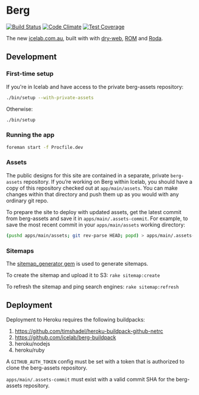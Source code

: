 [travis]: https://travis-ci.org/icelab/berg
[code climate]: https://codeclimate.com/github/icelab/berg
[code climate coverage]: https://codeclimate.com/github/icelab/berg/coverage

# Berg

[![Build Status](https://travis-ci.org/icelab/berg.svg?branch=master)][travis]
[![Code Climate](https://codeclimate.com/github/icelab/berg/badges/gpa.svg)][code climate]
[![Test Coverage](https://codeclimate.com/github/icelab/berg/badges/coverage.svg)][code climate coverage]

The new [icelab.com.au](http://icelab.com.au), built with with [dry-web](https://github.com/dry-rb/dry-web), [ROM](http://rom-rb.org/) and [Roda](http://roda.jeremyevans.net).

## Development

### First-time setup

If you're in Icelab and have access to the private berg-assets repository:

```sh
./bin/setup --with-private-assets
```

Otherwise:

```sh
./bin/setup
```

### Running the app

```sh
foreman start -f Procfile.dev
```

### Assets

The public designs for this site are contained in a separate, private `berg-assets` repository. If you’re working on Berg within Icelab, you should have a copy of this repository checked out at `app/main/assets`. You can make changes within that directory and push them up as you would with any ordinary git repo.

To prepare the site to deploy with updated assets, get the latest commit from berg-assets and save it in `apps/main/.assets-commit`. For example, to save the most recent commit in your `apps/main/assets` working directory:

```sh
(pushd apps/main/assets; git rev-parse HEAD; popd) > apps/main/.assets-commit
```

### Sitemaps

The [sitemap_generator gem](https://github.com/kjvarga/sitemap_generator) is used to generate sitemaps.

To create the sitemap and upload it to S3:
`rake sitemap:create`

To refresh the sitemap and ping search engines:
`rake sitemap:refresh`

## Deployment

Deployment to Heroku requires the following buildpacks:

1. https://github.com/timshadel/heroku-buildpack-github-netrc
2. https://github.com/icelab/berg-buildpack
3. heroku/nodejs
4. heroku/ruby

A `GITHUB_AUTH_TOKEN` config must be set with a token that is authorized to clone the berg-assets repository.

`apps/main/.assets-commit` must exist with a valid commit SHA for the berg-assets repository.
